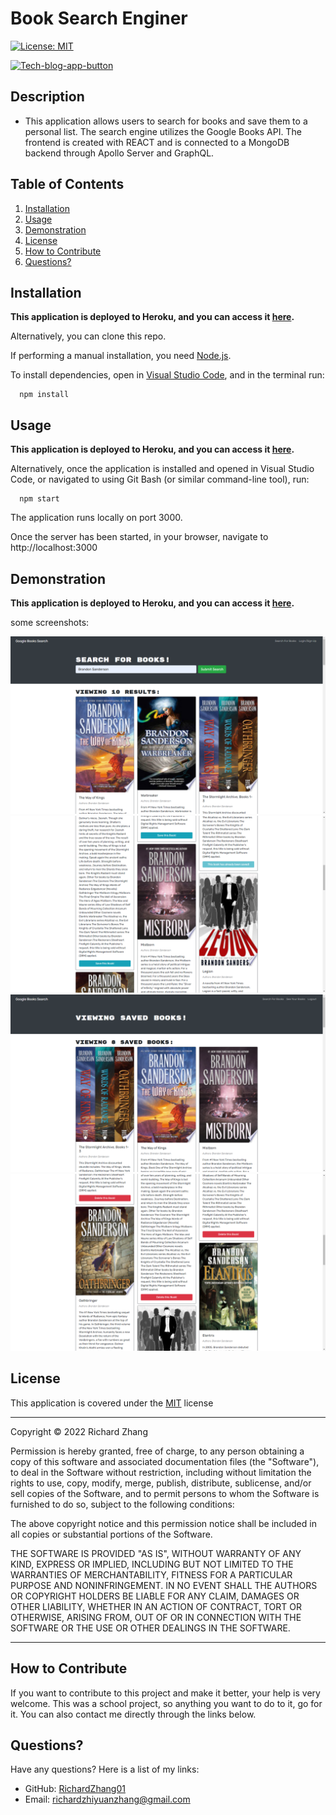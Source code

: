 # Book Search Enginer

[![License: MIT](https://img.shields.io/badge/License-MIT-yellow.svg)](https://opensource.org/licenses/MIT) 

[![Tech-blog-app-button](https://www.herokucdn.com/deploy/button.svg)](https://arcane-savannah-69611.herokuapp.com/)


## Description

- This application allows users to search for books and save them to a personal list. The search engine utilizes the Google Books API. The frontend is created with REACT and is connected to a MongoDB backend through Apollo Server and GraphQL. 

## Table of Contents

1. [Installation](#installation)
2. [Usage](#usage)
3. [Demonstration](#demonstration)
4. [License](#license)
5. [How to Contribute](#how-to-contribute)
6. [Questions?](#questions)

## <a id="installation"></a>Installation

**This application is deployed to Heroku, and you can access it [here](https://arcane-savannah-69611.herokuapp.com/).**

Alternatively, you can clone this repo. 

If performing a manual installation, you need [Node.js](https://nodejs.org/en/).

To install dependencies, open in [Visual Studio Code](https://code.visualstudio.com/), and in the terminal run: 

      npm install 


## <a id="usage"></a>Usage

**This application is deployed to Heroku, and you can access it [here](https://arcane-savannah-69611.herokuapp.com/).**

Alternatively, once the application is installed and opened in Visual Studio Code, or navigated to using Git Bash (or similar command-line tool), run: 

      npm start 

The application runs locally on port 3000.

Once the server has been started, in your browser, navigate to http://localhost:3000

## <a id="demonstration"></a> Demonstration

**This application is deployed to Heroku, and you can access it [here](https://arcane-savannah-69611.herokuapp.com/).**

some screenshots:

![Screenshot of the Search Engine](./assets/images/screenshot-1.png)
![Screenshot of the Save Books Feature](./assets/images/screenshot-2.png)
![Screenshot of the user dashboard with saved books](./assets/images/screenshot-3.png)
![Screenshot of the Delete Books Feature](./assets/images/screenshot-4.png)

## <a id="license"></a>License

This application is covered under the [MIT](https://opensource.org/licenses/MIT) license

----------------------------------------------------------------

  Copyright © 2022 Richard Zhang

  Permission is hereby granted, free of charge, to any person obtaining a copy of this software and associated documentation files (the "Software"), to deal in the Software without restriction, including without limitation the rights to use, copy, modify, merge, publish, distribute, sublicense, and/or sell copies of the Software, and to permit persons to whom the Software is furnished to do so, subject to the following conditions:
  
  The above copyright notice and this permission notice shall be included in all copies or substantial portions of the Software.
  
  THE SOFTWARE IS PROVIDED "AS IS", WITHOUT WARRANTY OF ANY KIND, EXPRESS OR IMPLIED, INCLUDING BUT NOT LIMITED TO THE WARRANTIES OF MERCHANTABILITY, FITNESS FOR A PARTICULAR PURPOSE AND NONINFRINGEMENT. IN NO EVENT SHALL THE AUTHORS OR COPYRIGHT HOLDERS BE LIABLE FOR ANY CLAIM, DAMAGES OR OTHER LIABILITY, WHETHER IN AN ACTION OF CONTRACT, TORT OR OTHERWISE, ARISING FROM, OUT OF OR IN CONNECTION WITH THE SOFTWARE OR THE USE OR OTHER DEALINGS IN THE SOFTWARE.

  ----------------------------------------------------------------

## <a id="how-to-contribute"></a>How to Contribute

If you want to contribute to this project and make it better, your help is very welcome. This was a school project, so anything you want to do to it, go for it. You can also contact me directly through the links below.

## <a id="questions"></a>Questions?

Have any questions? Here is a list of my links:
- GitHub: [RichardZhang01](https://github.com/RichardZhang01)
- Email: richardzhiyuanzhang@gmail.com

